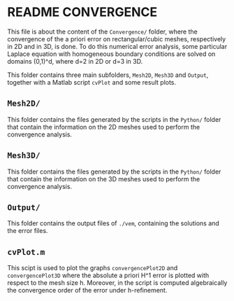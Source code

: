 # README CONVERGENCE

This file is about the content of the `Convergence/` folder, where the 
convergence of the a priori error on rectangular/cubic meshes, respectively 
in 2D and in 3D, is done. To do this numerical error analysis, some particular 
Laplace equation with homogeneous boundary conditions are solved on domains 
(0,1)^d, where d=2 in 2D or d=3 in 3D. 

This folder contains three main subfolders, `Mesh2D`, `Mesh3D` and `Output`, 
together with a Matlab script `cvPlot` and some result plots.

## `Mesh2D/`
This folder contains the files generated by the scripts in the `Python/` folder 
that contain the information on the 2D meshes used to perform the convergence analysis.

## `Mesh3D/`
This folder contains the files generated by the scripts in the `Python/` folder 
that contain the information on the 3D meshes used to perform the convergence analysis.

## `Output/`
This folder contains the output files of `./vem`, containing the solutions 
and the error files.

## `cvPlot.m`
This scipt is used to plot the graphs `convergencePlot2D` and `convergencePlot3D` 
where the absolute a priori H^1 error is plotted with respect to the mesh size h. 
Moreover, in the script is computed algebraically the convergence order 
of the error under h-refinement.
